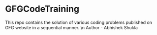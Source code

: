 # GFGCodeTraining
This repo contains the solution of various coding problems published on GFG website in a sequential manner.
\n Author - Abhishek Shukla
